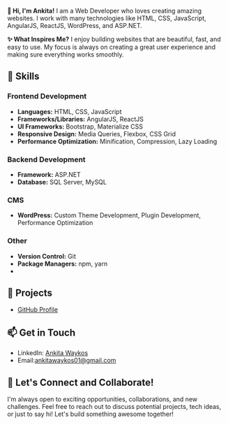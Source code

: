 **👋 Hi, I'm Ankita!**
I am a Web Developer who loves creating amazing websites. I work with many technologies like HTML, CSS, JavaScript, AngularJS, ReactJS, WordPress, and ASP.NET.

**✨ What Inspires Me?**
I enjoy building websites that are beautiful, fast, and easy to use. My focus is always on creating a great user experience and making sure everything works smoothly.

## 💼 Skills
### Frontend Development
- **Languages:** HTML, CSS, JavaScript
- **Frameworks/Libraries:** AngularJS, ReactJS
- **UI Frameworks:** Bootstrap, Materialize CSS
- **Responsive Design:** Media Queries, Flexbox, CSS Grid
- **Performance Optimization:** Minification, Compression, Lazy Loading

### Backend Development
- **Framework:** ASP.NET
- **Database:** SQL Server, MySQL

### CMS
- **WordPress:** Custom Theme Development, Plugin Development, Performance Optimization

### Other
- **Version Control:** Git
- **Package Managers:** npm, yarn
-

## 🌟 Projects
- [GitHub Profile](https://github.com/webcraftbyankita)

## 📫 Get in Touch
- LinkedIn: [Ankita Waykos](https://www.linkedin.com/in/ankita-waykos)
- Email:ankitawaykos01@gmail.com

## 🚀 Let's Connect and Collaborate!
I'm always open to exciting opportunities, collaborations, and new challenges. Feel free to reach out to discuss potential projects, tech ideas, or just to say hi! Let's build something awesome together!
